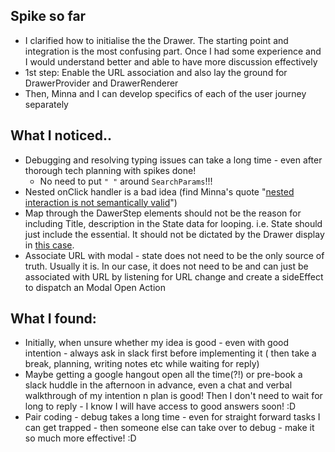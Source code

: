 ## Spike so far
- I clarified how to initialise the the Drawer. The starting point and integration is the most confusing part. Once I had some experience and I would understand better and able to have more discussion effectively
- 1st step: Enable the URL association and also lay the ground for DrawerProvider and DrawerRenderer
- Then, Minna and I can develop specifics of each of the user journey separately


## What I noticed..
- Debugging and resolving typing issues can take a long time - even after thorough tech planning with spikes done!
	- No need to put `" "` around `SearchParams`!!!
- Nested onClick handler is a bad idea (find Minna's quote "[nested interaction is not semantically valid](https://smartlyio.slack.com/archives/C01V3EBGBFZ/p1675932710021339?thread_ts=1675930708.903469&cid=C01V3EBGBFZ)")
- Map through the DawerStep elements should not be the reason for including Title, description in the State data for looping. i.e. State should just include the essential. It should not be dictated by the Drawer display in [this case](https://smartlyio.slack.com/archives/C01V3EBGBFZ/p1675928235538149?thread_ts=1675919025.000189&cid=C01V3EBGBFZ).
- Associate URL with modal - state does not need to be the only source of truth. Usually it is. In our case, it does not need to be and can just be associated with URL by listening for URL change and create a sideEffect to dispatch an Modal Open Action

## What I found:
- Initially, when unsure whether my idea is good - even with good intention - always ask in slack first before implementing it ( then take a break, planning, writing notes etc while waiting for reply)
- Maybe getting a google hangout open all the time(?!) or pre-book a slack huddle in the afternoon in advance, even a chat and verbal walkthrough of my intention n plan is good! Then I don't need to wait for long to reply - I know I will have access to good answers soon! :D
- Pair coding - debug takes a long time - even for straight forward tasks I can get trapped - then someone else can take over to debug - make it so much more effective! :D